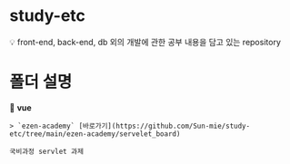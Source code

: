 # study-etc

💡 front-end, back-end, db 외의 개발에 관한 공부 내용을 담고 있는 repository

# 폴더 설명

📁 **vue**

    > `ezen-academy` [바로가기](https://github.com/Sun-mie/study-etc/tree/main/ezen-academy/servelet_board)

    국비과정 servlet 과제
